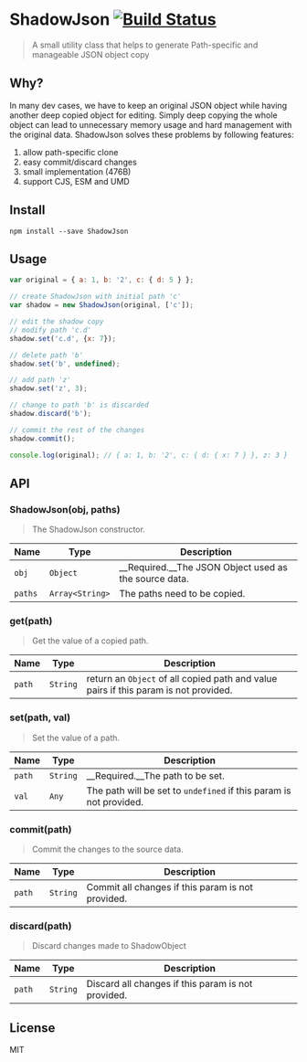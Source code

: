 # ShadowJson [![Build Status](https://travis-ci.org/yuanfux/ShadowJson.svg?branch=master)](https://travis-ci.org/yuanfux/ShadowJson)
> A small utility class that helps to generate Path-specific and manageable JSON object copy

## Why?
In many dev cases, we have to keep an original JSON object while having another deep copied object for editing. Simply deep copying the whole object can lead to unnecessary memory usage and hard management with the original data. ShadowJson solves these problems by following features: 
1. allow path-specific clone
2. easy commit/discard changes
4. small implementation (476B)
3. support CJS, ESM and UMD

## Install

`npm install --save ShadowJson`

## Usage

```javascript
var original = { a: 1, b: '2', c: { d: 5 } };

// create ShadowJson with initial path 'c'
var shadow = new ShadowJson(original, ['c']);

// edit the shadow copy
// modify path 'c.d'
shadow.set('c.d', {x: 7});

// delete path 'b'
shadow.set('b', undefined);

// add path 'z'
shadow.set('z', 3);

// change to path 'b' is discarded
shadow.discard('b');

// commit the rest of the changes
shadow.commit();

console.log(original); // { a: 1, b: '2', c: { d: { x: 7 } }, z: 3 }
```

## API
### ShadowJson(obj, paths)
> The ShadowJson constructor.

Name | Type | Description
--- | --- | ---
`obj` | `Object` | __Required.__The JSON Object used as the source data.
`paths` | `Array<String>` | The paths need to be copied.

### get(path)
> Get the value of a copied path.

Name | Type | Description
--- | --- | ---
`path` | `String` | return an `Object` of all copied path and value pairs if this param is not provided.

### set(path, val)
> Set the value of a path.

Name | Type | Description
--- | --- | ---
`path` | `String` | __Required.__The path to be set.
`val` | `Any` | The path will be set to `undefined` if this param is not provided.

### commit(path)
> Commit the changes to the source data.

Name | Type | Description
--- | --- | ---
`path` | `String` | Commit all changes if this param is not provided.

### discard(path)
> Discard changes made to ShadowObject

Name | Type | Description
--- | --- | ---
`path` | `String` | Discard all changes if this param is not provided.

## License
MIT
